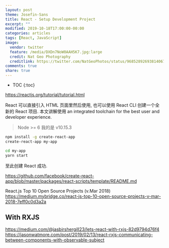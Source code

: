 ```yaml
---
layout: post
theme: Josefin-Sans
title: React - Setup Development Project
excerpt: ""
modified: 2019-10-18T17:00:00-00:00
categories: articles
tags: [React, JavaScript]
image:
  vendor: twitter
  feature: /media/DXDn7NoW0AAH5K7.jpg:large
  credit: Nat Geo Photography‏
  creditlink: https://twitter.com/NatGeoPhotos/status/968528926938140673
comments: true
share: true
---
```


* TOC
{:toc}

https://reactjs.org/tutorial/tutorial.html

React 可以直接引入 HTML 页面里然后使用, 也可以使用 React CLI 创建一个全新的 React 项目. 本文讲解使用 an integrated toolchain for the best user and developer experience.

> Node >= 6 我的是 v10.15.3

```sh
npm install -g create-react-app
create-react-app my-app

cd my-app
yarn start
```

至此创建 React 成功.

https://github.com/facebook/create-react-app/blob/master/packages/react-scripts/template/README.md

React.js Top 10 Open Source Projects (v.Mar 2018)
https://medium.mybridge.co/react-js-top-10-open-source-projects-v-mar-2018-7eff0c0d3a2a

## With RXJS

https://medium.com/@jasbirshergill23/lets-react-with-rxjs-82d9794d76f4
https://jasonwatmore.com/post/2019/02/13/react-rxjs-communicating-between-components-with-observable-subject
